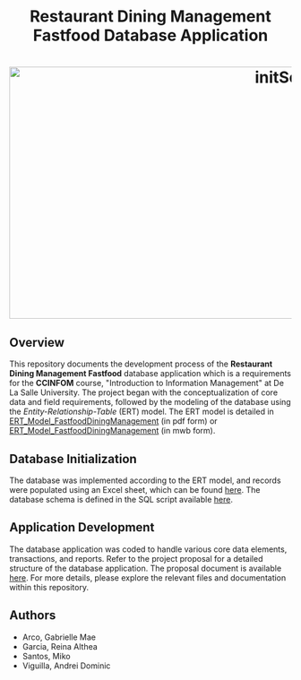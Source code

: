 <h1 align="center">  Restaurant Dining Management Fastfood Database Application <h1 align="center">
<img src="https://github.com/Mikosantos/Restaurant-Dining-Management-Fastfood/assets/92857538/7efa01b4-0e7d-421d-bf5e-97382d858cc7" alt="initScreen" width="1000" height="450">

## Overview
This repository documents the development process of the <b>Restaurant Dining Management Fastfood</b> database application which is a requirements for the <b>CCINFOM</b> course, "Introduction to Information Management" at De La Salle University. The project began with the conceptualization of core data and field requirements, followed by the modeling of the database using the <i>Entity-Relationship-Table</i> (ERT) model. The ERT model is detailed in [ERT_Model_FastfoodDiningManagement](https://github.com/Mikosantos/Restaurant-Dining-Management-Fastfood/files/13714583/ERT_Model_FastfoodDiningManagement.pdf) (in pdf form) or [ERT_Model_FastfoodDiningManagement](https://github.com/Mikosantos/Restaurant-Dining-Management-Fastfood/blob/main/DB_DESIGN_APP.mwb) (in mwb form).

## Database Initialization
The database was implemented according to the ERT model, and records were populated using an Excel sheet, which can be found [here](https://github.com/Mikosantos/Restaurant-Dining-Management-Fastfood/blob/main/Fastfood_Records.xlsx). The database schema is defined in the SQL script available [here](https://github.com/Mikosantos/Restaurant-Dining-Management-Fastfood/blob/main/GROUP3-DBAPPSCRIPT.sql).

## Application Development
The database application was coded to handle various core data elements, transactions, and reports. Refer to the project proposal for a detailed structure of the database application. The proposal document is available [here](https://github.com/Mikosantos/Restaurant-Dining-Management-Fastfood/tree/main/files). For more details, please explore the relevant files and documentation within this repository.

## Authors
-  Arco, Gabrielle Mae
-  Garcia, Reina Althea
-  Santos, Miko
-  Viguilla, Andrei Dominic

